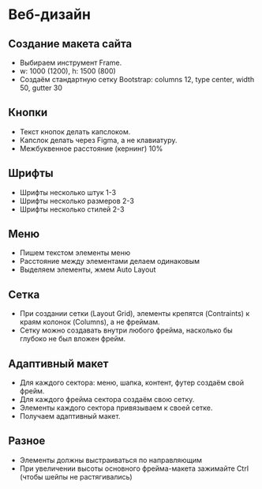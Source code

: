 # Веб-дизайн
## Создание макета сайта
* Выбираем инструмент Frame.
* w: 1000 (1200), h: 1500 (800)
* Создаём стандартную сетку Bootstrap: columns 12, type center, width 50, gutter 30

## Кнопки
* Текст кнопок делать капслоком.
* Капслок делать через Figma, а не клавиатуру. 
* Межбуквенное расстояние (кернинг) 10%

## Шрифты
* Шрифты несколько штук 1-3
* Шрифты несколько размеров 2-3
* Шрифты несколько стилей 2-3

## Меню
* Пишем текстом элементы меню
* Расстояние между элементами делаем одинаковым
* Выделяем элементы, жмем Auto Layout

## Сетка
* При создании сетки (Layout Grid), элементы крепятся (Contraints) к краям колонок (Columns), а не фреймам.
* Сетку можно создавать внутри любого фрейма, насколько бы глубоко не был вложен фрейм.

## Адаптивный макет
* Для каждого сектора: меню, шапка, контент, футер создаём свой фрейм.
* Для каждого фрейма сектора создаём свою сетку.
* Элементы каждого сектора привязываем к своей сетке.
* Получаем адаптивный макет.

## Разное
* Элементы должны выстраиваться по направляющим
* При увеличении высоты основного фрейма-макета зажимайте Ctrl (чтобы шейпы не растягивались)